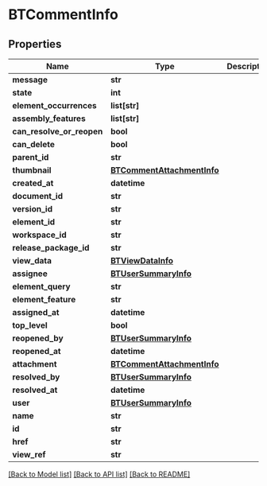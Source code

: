 # BTCommentInfo

## Properties
Name | Type | Description | Notes
------------ | ------------- | ------------- | -------------
**message** | **str** |  | [optional] 
**state** | **int** |  | [optional] 
**element_occurrences** | **list[str]** |  | [optional] 
**assembly_features** | **list[str]** |  | [optional] 
**can_resolve_or_reopen** | **bool** |  | [optional] 
**can_delete** | **bool** |  | [optional] 
**parent_id** | **str** |  | [optional] 
**thumbnail** | [**BTCommentAttachmentInfo**](BTCommentAttachmentInfo.md) |  | [optional] 
**created_at** | **datetime** |  | [optional] 
**document_id** | **str** |  | [optional] 
**version_id** | **str** |  | [optional] 
**element_id** | **str** |  | [optional] 
**workspace_id** | **str** |  | [optional] 
**release_package_id** | **str** |  | [optional] 
**view_data** | [**BTViewDataInfo**](BTViewDataInfo.md) |  | [optional] 
**assignee** | [**BTUserSummaryInfo**](BTUserSummaryInfo.md) |  | [optional] 
**element_query** | **str** |  | [optional] 
**element_feature** | **str** |  | [optional] 
**assigned_at** | **datetime** |  | [optional] 
**top_level** | **bool** |  | [optional] 
**reopened_by** | [**BTUserSummaryInfo**](BTUserSummaryInfo.md) |  | [optional] 
**reopened_at** | **datetime** |  | [optional] 
**attachment** | [**BTCommentAttachmentInfo**](BTCommentAttachmentInfo.md) |  | [optional] 
**resolved_by** | [**BTUserSummaryInfo**](BTUserSummaryInfo.md) |  | [optional] 
**resolved_at** | **datetime** |  | [optional] 
**user** | [**BTUserSummaryInfo**](BTUserSummaryInfo.md) |  | [optional] 
**name** | **str** |  | [optional] 
**id** | **str** |  | [optional] 
**href** | **str** |  | [optional] 
**view_ref** | **str** |  | [optional] 

[[Back to Model list]](../README.md#documentation-for-models) [[Back to API list]](../README.md#documentation-for-api-endpoints) [[Back to README]](../README.md)


